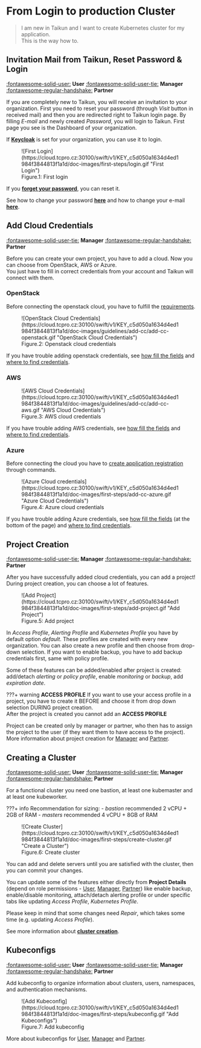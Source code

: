#  **From Login to production Cluster**
>I am new in Taikun and I want to create Kubernetes cluster for my application.    
>This is the way how to.

## **Invitation Mail from Taikun, Reset Password & Login**
[:fontawesome-solid-user:](../user/login) **User**
[:fontawesome-solid-user-tie:](../manager/login/) **Manager**
[:fontawesome-regular-handshake:](../partner/login/) **Partner**


If you are completely new to Taikun, you will receive an invitation to your organization. First you need to reset your password (through *Visit* button in received mail) and then you are redirected right to Taikun login page. By filling *E-mail* and newly created *Password*, you will login to Taikun. First page you see is the Dashboard of your organization.

If [**Keycloak**](https://www.keycloak.org) is set for your organization, you can use it to login.  

<figure markdown>
  ![First Login](https://cloud.tcpro.cz:30100/swift/v1/KEY_c5d050a1634d4ed1984f3844813f1a1d/doc-images/first-steps/login.gif "First Login")   
  <figcaption>Figure.1: First login</figcaption>
</figure>

If you [**forget your password**](../guidelines/login/#forgotten-password), you can reset it.   

See how to change your password [**here**](../guidelines/change-mail-password/#change-password) and how to change your e-mail [**here**](../guidelines/change-mail-password/#change-e-mail).

## **Add Cloud Credentials**
[:fontawesome-solid-user-tie:](../manager/cloud-credentials/) **Manager**
[:fontawesome-regular-handshake:](../partner/cloud-credentials/) **Partner**

Before you can create your own project, you have to add a cloud. Now you can choose from OpenStack, AWS or Azure.   
You just have to fill in correct credentials from your account and Taikun will connect with them.

### **OpenStack**

Before connecting the openstack cloud, you have to fulfill the [requirements](../guidelines/add-cloud-credentials/#openstack).

<figure markdown>
  ![OpenStack Cloud Credentials](https://cloud.tcpro.cz:30100/swift/v1/KEY_c5d050a1634d4ed1984f3844813f1a1d/doc-images/guidelines/add-cc/add-cc-openstack.gif "OpenStack Cloud Credentials")   
  <figcaption>Figure.2: Openstack cloud credentials</figcaption>
</figure>
   
If you have trouble adding openstack credentials, see [how fill the fields](../guidelines/add-cloud-credentials/#openstack) and [where to find credentials](../guidelines/add-cloud-credentials/#openstack_1).

### **AWS**

<figure markdown>
  ![AWS Cloud Credentials](https://cloud.tcpro.cz:30100/swift/v1/KEY_c5d050a1634d4ed1984f3844813f1a1d/doc-images/guidelines/add-cc/add-cc-aws.gif "AWS Cloud Credentials")
  <figcaption>Figure.3: AWS cloud credentials</figcaption>
</figure>

If you have trouble adding AWS credentials, see [how fill the fields](../guidelines/add-cloud-credentials/#amazon-web-services) and [where to find credentials](../guidelines/add-cloud-credentials/#aws).

### **Azure**

Before connecting the cloud you have to [create application registration](../guidelines/add-cloud-credentials/#azure) through commands.

<figure markdown>
  ![Azure Cloud credentials](https://cloud.tcpro.cz:30100/swift/v1/KEY_c5d050a1634d4ed1984f3844813f1a1d/doc-images/first-steps/add-cc-azure.gif "Azure Cloud Credentials")
  <figcaption>Figure.4: Azure cloud credentials</figcaption>
</figure>

If you have trouble adding Azure credentials, see [how fill the fields](../guidelines/add-cloud-credentials/#azure) (at the bottom of the page) and [where to find credentials](../guidelines/add-cloud-credentials/#azure_1).

## **Project Creation**
[:fontawesome-solid-user-tie:](../manager/projects/creating-a-new-project/) **Manager**
[:fontawesome-regular-handshake:](../partner/projects/creating-a-new-project/) **Partner**

After you have successfully added cloud credentials, you can add a project! During project creation, you can choose a lot of features.

<figure markdown>
  ![Add Project](https://cloud.tcpro.cz:30100/swift/v1/KEY_c5d050a1634d4ed1984f3844813f1a1d/doc-images/first-steps/add-project.gif "Add Project")
  <figcaption>Figure.5: Add project</figcaption>
</figure>

In *Access Profile*, *Alerting Profile* and *Kubernetes Profile* you have by default option *default*. These profiles are created with every new organization. You can also create a new profile and then choose from drop-down selection. If you want to enable backup, you have to add backup credentials first, same with policy profile.  

Some of these features can be added/enabled after project is created: add/detach *alerting* or *policy profile*, enable *monitoring* or *backup*, add *expiration date*.

???+ warning
    **ACCESS PROFILE**
    If you want to use your access profile in a project, you have to create it BEFORE and choose it from drop down selection DURING project creation.   
    After the project is created you cannot add an **ACCESS PROFILE**   

Project can be created only by manager or partner, who then has to assign the project to the user (if they want them to have access to the project).   
More information about project creation for [Manager](../manager/projects/creating-a-new-project/) and [Partner](../manager/projects/creating-a-new-project/).

## **Creating a Cluster**
[:fontawesome-solid-user:](../user/projects/project-details/#add-server) **User**
[:fontawesome-solid-user-tie:](../manager/projects/project-details/#add-server) **Manager**
[:fontawesome-regular-handshake:](../partner/projects/project-details/#add-server) **Partner**

For a functional cluster you need one bastion, at least one kubemaster and at least one kubeworker.

???+ info 
    Recommendation for sizing:
    - *bastion* recommended 2 vCPU + 2GB of RAM
    - *masters*  recommended 4 vCPU + 8GB of RAM

<figure markdown>
  ![Create Cluster](https://cloud.tcpro.cz:30100/swift/v1/KEY_c5d050a1634d4ed1984f3844813f1a1d/doc-images/first-steps/create-cluster.gif "Create a Cluster")
  <figcaption>Figure.6: Create cluster</figcaption>
</figure>

You can add and delete servers until you are satisfied with the cluster, then you can commit your changes.

You can update some of the features either directly from **Project Details** (depend on role permissions - [User](../user/projects/project-details/), [Manager](../manager/projects/project-details/), [Partner](../partner/projects/project-details/)) like enable backup, enable/disable monitoring, attach/detach alerting profile or under specific tabs like updating *Access Profile*, *Kubernetes Profile*.

Please keep in mind that some changes need *Repair*, which takes some time (e.g. updating *Access Profile*).

See more information about [**cluster creation**](../guidelines/creating-a-cluster/).

## **Kubeconfigs**
[:fontawesome-solid-user:](../user/projects/project-details/#kubeconfigs) **User**
[:fontawesome-solid-user-tie:](../manager/projects/project-details/#kubeconfigs) **Manager**
[:fontawesome-regular-handshake:](../partner/projects/project-details/#kubeconfigs) **Partner**

Add kubeconfig to organize information about clusters, users, namespaces, and authentication mechanisms.

<figure markdown>
  ![Add Kubeconfig](https://cloud.tcpro.cz:30100/swift/v1/KEY_c5d050a1634d4ed1984f3844813f1a1d/doc-images/first-steps/kubeconfig.gif "Add Kubeconfigs")
  <figcaption>Figure.7: Add kubeconfig</figcaption>
</figure>

More about kubeconfigs for [User](../user/projects/project-details-k8s/#kubeconfigs), [Manager](../manager/projects/project-details-k8s/#kubeconfigs) and [Partner](../partner/projects/project-details-k8s/#kubeconfigs).
